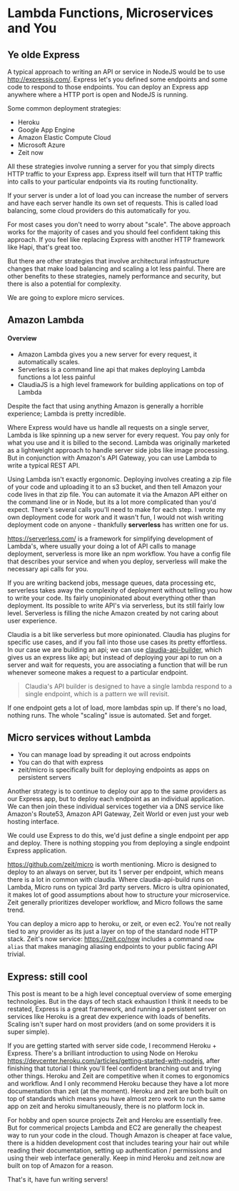 Lambda Functions, Microservices and You
=======================================

Ye olde Express
---------------

A typical approach to writing an API or service in NodeJS would be to use http://expressjs.com/.
Express let's you defined some endpoints and some code to respond to those endpoints.
You can deploy an Express app anywhere where a HTTP port is open and NodeJS is running.

Some common deployment strategies:

- Heroku
- Google App Engine
- Amazon Elastic Compute Cloud
- Microsoft Azure
- Zeit now

All these strategies involve running a server for you that simply directs HTTP traffic to your Express app.
Express itself will turn that HTTP traffic into calls to your particular endpoints via its routing functionality.

If your server is under a lot of load you can increase the number of servers and have each server handle its own set of requests.
This is called load balancing, some cloud providers do this automatically for you.

For most cases you don't need to worry about "scale".  The above approach works for the majority of cases and you should feel
confident taking this approach.  If you feel like replacing Express with another HTTP framework like Hapi, that's great too.

But there are other strategies that involve architectural infrastructure changes that make load balancing and scaling a lot less painful.  There are other benefits to these strategies, namely performance and security, but there is also a potential for complexity.

We are going to explore micro services.

Amazon Lambda
-------------

#### Overview

- Amazon Lambda gives you a new server for every request, it automatically scales.
- Serverless is a command line api that makes deploying Lambda functions a lot less painful
- ClaudiaJS is a high level framework for building applications on top of Lambda

Despite the fact that using anything Amazon is generally a horrible experience; Lambda is pretty incredible.

Where Express would have us handle all requests on a single server,  Lambda is like spinning up a new server for every request. 
You pay only for what you use and it is billed to the second.  Lambda was originally marketed as a lightweight approach to handle server side jobs like image processing.  But in conjunction with Amazon's API Gateway, you can use Lambda to write a typical REST API.

Using Lambda isn't exactly ergonomic.  Deploying involves creating a zip file of your code and uploading it to an s3 bucket, and then tell Amazon your code lives in that zip file.  You can automate it via the Amazon API either on the command line or in Node, but its a lot more complicated than you'd expect.  There's several calls you'll need to make for each step.  I wrote my own deployment code
for work and it wasn't fun, I would not wish writing deployment code on anyone - thankfully **serverless** has written one for us.

https://serverless.com/ is a framework for simplifying development of Lambda's, where usually your doing a lot of API calls to manage deployment, serverless is more like an npm workflow.  You have a config file that describes your service and when you deploy, serverless will make the necessary api calls for you.

If you are writing backend jobs, message queues, data processing etc, serverless takes away the complexity of deployment without telling you how to write your code.  Its fairly unopinionated about everything other than deployment.  Its possible to write API's via serverless, but its still fairly low level.  Serverless is filling the niche Amazon created by not caring about user experience.

Claudia is a bit like serverless but more opinionated. Claudia has plugins for specific use cases, and if you fall into those use cases its pretty effortless.  In our case we are building an api; we can use [claudia-api-builder](https://github.com/claudiajs/claudia-api-builder), which gives us an express like api; but instead of deploying your api to run on a server and wait for requests, you are associating a function that will be run whenever someone makes a request to a particular endpoint.  

> Claudia's API builder is designed to have a single lambda respond to a single endpoint, which is a pattern we will revisit.

If one endpoint gets a lot of load, more lambdas spin up. If there's no load, nothing runs. The whole "scaling" issue is automated.  Set and forget.

Micro services without Lambda
-----------------------------

- You can manage load by spreading it out across endpoints
- You can do that with express
- zeit/micro is specifically built for deploying endpoints as apps on persistent servers

Another strategy is to continue to deploy our app to the same providers as our Express app, but to deploy each endpoint as an individual application.  We can then join these individual services together via a DNS service like Amazon's Route53, Amazon API Gateway, Zeit World or even just your web hosting interface.

We could use Express to do this, we'd just define a single endpoint per app and deploy.  There is nothing stopping you from deploying a single endpoint Express application.

https://github.com/zeit/micro is worth mentioning.  Micro is designed to deploy to an always on server, but its 1 server per endpoint, which means there is a lot in common with claudia.  Where claudia-api-build runs on Lambda, Micro runs on typical 3rd party servers.  Micro is ultra opinionated, it makes lot of good assumptions about how to structure your microservice. Zeit generally prioritizes developer workflow, and Micro follows the same trend.

You can deploy a micro app to heroku, or zeit, or even ec2.  You're not really tied to any provider as its just a layer on top of the standard node HTTP stack.  Zeit's now service: https://zeit.co/now includes a command `now alias` that makes managing aliasing endpoints to your public facing API trivial.

Express: still cool
-------------------

This post is meant to be a high level conceptual overview of some emerging technologies.  But in the days of tech stack exhaustion
I think it needs to be restated, Express is a great framework, and running a persistent server on services like Heroku is a great dev experience with loads of benefits.  Scaling isn't super hard on most providers (and on some providers it is super simple).

If you are getting started with server side code, I recommend Heroku + Express.  There's a brilliant introduction to using Node on Heroku https://devcenter.heroku.com/articles/getting-started-with-nodejs, after finishing that tutorial I think you'll feel confident branching out and trying other things.  Heroku and Zeit are competitive when it comes to ergonomics and workflow.  And I only recommend Heroku because they have a lot more documentation than zeit (at the moment).  Heroku and zeit are both built on top of standards which means you have almost zero work to run the same app on zeit and heroku simultaneously, there is no platform lock in.

For hobby and open source projects Zeit and Heroku are essentially free.  But for commerical projects Lambda and EC2 are generally the cheapest way to run your code in the cloud.  Though Amazon is cheaper at face value, there is a hidden development cost that includes tearing your hair out while reading their documentation, setting up authentication / permissions and using their web interface generally.  Keep in mind Heroku and zeit.now are built on top of Amazon for a reason.

That's it, have fun writing servers!

